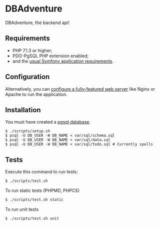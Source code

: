# DBAdventure

DBAdventure, the backend api!


## Requirements

  * PHP 7.1.3 or higher;
  * PDO-PgSQL PHP extension enabled;
  * and the [usual Symfony application requirements][1].


## Configuration

Alternatively, you can [configure a fully-featured web server][2] like Nginx
or Apache to run the application.


## Installation

You must have created a [pgsql database][3].

```
$ ./scripts/setup.sh
$ psql -U DB_USER -W DB_NAME < var/sql/schema.sql
$ psql -U DB_USER -W DB_NAME < var/sql/data.sql
$ psql -U DB_USER -W DB_NAME < var/sql/todo.sql # Currently spells 
```


## Tests

Execute this command to run tests:

```bash
$ ./scripts/test.sh
```

To run static tests (PHPMD, PHPCS)
```bash
$ ./scripts/test.sh static
```

To run unit tests
```bash
$ ./scripts/test.sh unit
```


[1]: https://symfony.com/doc/current/reference/requirements.html
[2]: https://symfony.com/doc/current/cookbook/configuration/web_server_configuration.html
[3]: https://help.ubuntu.com/community/PostgreSQL
